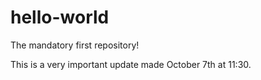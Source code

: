 # hello-world
The mandatory first repository!

This is a very important update made October 7th at 11:30.
